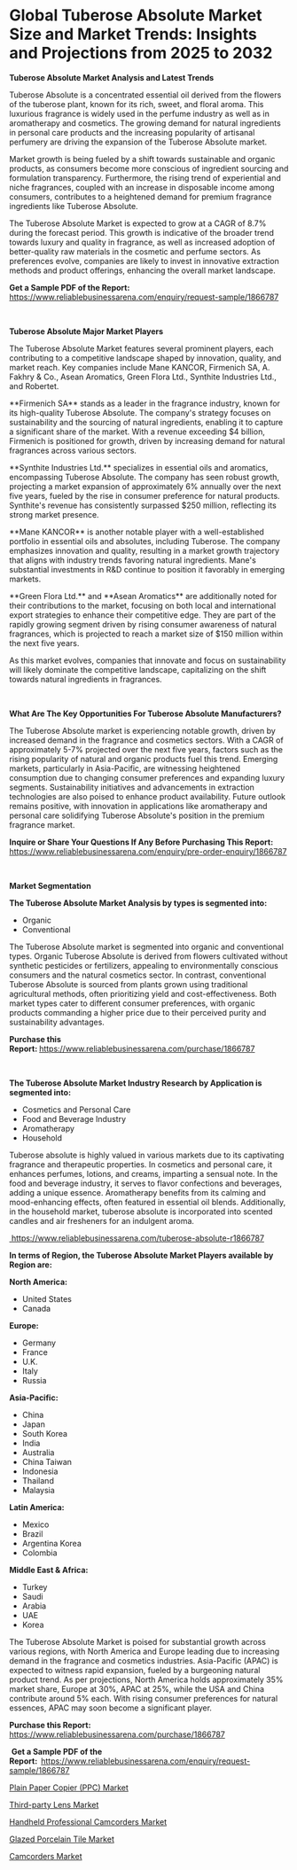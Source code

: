 <p><h1>Global Tuberose Absolute Market Size and Market Trends: Insights and Projections from 2025 to 2032</h1></p><p><strong>Tuberose Absolute Market Analysis and Latest Trends</strong></p>
<p><p>Tuberose Absolute is a concentrated essential oil derived from the flowers of the tuberose plant, known for its rich, sweet, and floral aroma. This luxurious fragrance is widely used in the perfume industry as well as in aromatherapy and cosmetics. The growing demand for natural ingredients in personal care products and the increasing popularity of artisanal perfumery are driving the expansion of the Tuberose Absolute market.</p><p>Market growth is being fueled by a shift towards sustainable and organic products, as consumers become more conscious of ingredient sourcing and formulation transparency. Furthermore, the rising trend of experiential and niche fragrances, coupled with an increase in disposable income among consumers, contributes to a heightened demand for premium fragrance ingredients like Tuberose Absolute.</p><p>The Tuberose Absolute Market is expected to grow at a CAGR of 8.7% during the forecast period. This growth is indicative of the broader trend towards luxury and quality in fragrance, as well as increased adoption of better-quality raw materials in the cosmetic and perfume sectors. As preferences evolve, companies are likely to invest in innovative extraction methods and product offerings, enhancing the overall market landscape.</p></p>
<p><strong>Get a Sample PDF of the Report:&nbsp;</strong> <a href="https://www.reliablebusinessarena.com/enquiry/request-sample/1866787?utm_campaign=2264&utm_medium=2&utm_source=Github&utm_content=ia&utm_term=31012025&utm_id=tuberose-absolute">https://www.reliablebusinessarena.com/enquiry/request-sample/1866787</a></p>
<p>&nbsp;</p>
<p><strong>Tuberose Absolute Major Market Players</strong></p>
<p><p>The Tuberose Absolute Market features several prominent players, each contributing to a competitive landscape shaped by innovation, quality, and market reach. Key companies include Mane KANCOR, Firmenich SA, A. Fakhry & Co., Asean Aromatics, Green Flora Ltd., Synthite Industries Ltd., and Robertet.</p><p>**Firmenich SA** stands as a leader in the fragrance industry, known for its high-quality Tuberose Absolute. The company's strategy focuses on sustainability and the sourcing of natural ingredients, enabling it to capture a significant share of the market. With a revenue exceeding $4 billion, Firmenich is positioned for growth, driven by increasing demand for natural fragrances across various sectors.</p><p>**Synthite Industries Ltd.** specializes in essential oils and aromatics, encompassing Tuberose Absolute. The company has seen robust growth, projecting a market expansion of approximately 6% annually over the next five years, fueled by the rise in consumer preference for natural products. Synthite's revenue has consistently surpassed $250 million, reflecting its strong market presence.</p><p>**Mane KANCOR** is another notable player with a well-established portfolio in essential oils and absolutes, including Tuberose. The company emphasizes innovation and quality, resulting in a market growth trajectory that aligns with industry trends favoring natural ingredients. Mane's substantial investments in R&D continue to position it favorably in emerging markets.</p><p>**Green Flora Ltd.** and **Asean Aromatics** are additionally noted for their contributions to the market, focusing on both local and international export strategies to enhance their competitive edge. They are part of the rapidly growing segment driven by rising consumer awareness of natural fragrances, which is projected to reach a market size of $150 million within the next five years.</p><p>As this market evolves, companies that innovate and focus on sustainability will likely dominate the competitive landscape, capitalizing on the shift towards natural ingredients in fragrances.</p></p>
<p>&nbsp;</p>
<p><strong>What Are The Key Opportunities For Tuberose Absolute Manufacturers?</strong></p>
<p><p>The Tuberose Absolute market is experiencing notable growth, driven by increased demand in the fragrance and cosmetics sectors. With a CAGR of approximately 5-7% projected over the next five years, factors such as the rising popularity of natural and organic products fuel this trend. Emerging markets, particularly in Asia-Pacific, are witnessing heightened consumption due to changing consumer preferences and expanding luxury segments. Sustainability initiatives and advancements in extraction technologies are also poised to enhance product availability. Future outlook remains positive, with innovation in applications like aromatherapy and personal care solidifying Tuberose Absolute's position in the premium fragrance market.</p></p>
<p><strong>Inquire or Share Your Questions If Any Before Purchasing This Report:</strong> <a href="https://www.reliablebusinessarena.com/enquiry/pre-order-enquiry/1866787?utm_campaign=2264&utm_medium=2&utm_source=Github&utm_content=ia&utm_term=31012025&utm_id=tuberose-absolute">https://www.reliablebusinessarena.com/enquiry/pre-order-enquiry/1866787</a></p>
<p>&nbsp;</p>
<p><strong>Market Segmentation</strong></p>
<p><strong>The Tuberose Absolute Market Analysis by types is segmented into:</strong></p>
<p><ul><li>Organic</li><li>Conventional</li></ul></p>
<p><p>The Tuberose Absolute market is segmented into organic and conventional types. Organic Tuberose Absolute is derived from flowers cultivated without synthetic pesticides or fertilizers, appealing to environmentally conscious consumers and the natural cosmetics sector. In contrast, conventional Tuberose Absolute is sourced from plants grown using traditional agricultural methods, often prioritizing yield and cost-effectiveness. Both market types cater to different consumer preferences, with organic products commanding a higher price due to their perceived purity and sustainability advantages.</p></p>
<p><strong>Purchase this Report:&nbsp;</strong><a href="https://www.reliablebusinessarena.com/purchase/1866787?utm_campaign=2264&utm_medium=2&utm_source=Github&utm_content=ia&utm_term=31012025&utm_id=tuberose-absolute">https://www.reliablebusinessarena.com/purchase/1866787</a></p>
<p>&nbsp;</p>
<p><strong>The Tuberose Absolute Market Industry Research by Application is segmented into:</strong></p>
<p><ul><li>Cosmetics and Personal Care</li><li>Food and Beverage Industry</li><li>Aromatherapy</li><li>Household</li></ul></p>
<p><p>Tuberose absolute is highly valued in various markets due to its captivating fragrance and therapeutic properties. In cosmetics and personal care, it enhances perfumes, lotions, and creams, imparting a sensual note. In the food and beverage industry, it serves to flavor confections and beverages, adding a unique essence. Aromatherapy benefits from its calming and mood-enhancing effects, often featured in essential oil blends. Additionally, in the household market, tuberose absolute is incorporated into scented candles and air fresheners for an indulgent aroma.</p></p>
<p><a href="https://www.reliablebusinessarena.com/tuberose-absolute-r1866787?utm_campaign=2264&utm_medium=2&utm_source=Github&utm_content=ia&utm_term=31012025&utm_id=tuberose-absolute">&nbsp;https://www.reliablebusinessarena.com/tuberose-absolute-r1866787</a></p>
<p><strong>In terms of Region, the Tuberose Absolute Market Players available by Region are:</strong></p>
<p>
    <p> <strong> North America: </strong>
        <ul>
            <li>United States</li>
            <li>Canada</li>
        </ul>
        </p> 
    <p> <strong> Europe: </strong>
        <ul>
            <li>Germany</li>
            <li>France</li>
            <li>U.K.</li>
            <li>Italy</li>
            <li>Russia</li>
        </ul>
        </p> 
    <p> <strong> Asia-Pacific: </strong>
        <ul>
            <li>China</li>
            <li>Japan</li>
            <li>South Korea</li>
            <li>India</li>
            <li>Australia</li>
            <li>China Taiwan</li>
            <li>Indonesia</li>
            <li>Thailand</li>
            <li>Malaysia</li>
        </ul>
        </p> 
    <p> <strong> Latin America: </strong>
        <ul>
            <li>Mexico</li>
            <li>Brazil</li>
            <li>Argentina Korea</li>
            <li>Colombia</li>
        </ul>
        </p> 
    <p> <strong> Middle East & Africa: </strong>
        <ul>
            <li>Turkey</li>
            <li>Saudi</li>
            <li>Arabia</li>
            <li>UAE</li>
            <li>Korea</li>
        </ul>
    </p>
    </p>
<p><p>The Tuberose Absolute Market is poised for substantial growth across various regions, with North America and Europe leading due to increasing demand in the fragrance and cosmetics industries. Asia-Pacific (APAC) is expected to witness rapid expansion, fueled by a burgeoning natural product trend. As per projections, North America holds approximately 35% market share, Europe at 30%, APAC at 25%, while the USA and China contribute around 5% each. With rising consumer preferences for natural essences, APAC may soon become a significant player.</p></p>
<p><strong>Purchase this Report: </strong><a href="https://www.reliablebusinessarena.com/purchase/1866787?utm_campaign=2264&utm_medium=2&utm_source=Github&utm_content=ia&utm_term=31012025&utm_id=tuberose-absolute">https://www.reliablebusinessarena.com/purchase/1866787</a></p>
<p>&nbsp;<strong>Get a Sample PDF of the Report:&nbsp;&nbsp;</strong><a href="https://www.reliablebusinessarena.com/enquiry/request-sample/1866787?utm_campaign=2264&utm_medium=2&utm_source=Github&utm_content=ia&utm_term=31012025&utm_id=tuberose-absolute">https://www.reliablebusinessarena.com/enquiry/request-sample/1866787</a></p>
<p><strong></strong></p>
<p><p><a href="https://www.linkedin.com/pulse/global-plain-paper-copier-ppc-market-product-types-applications-z8vlc?utm_campaign=2264&utm_medium=2&utm_source=Github&utm_content=ia&utm_term=31012025&utm_id=tuberose-absolute">Plain Paper Copier (PPC) Market</a></p><p><a href="https://www.linkedin.com/pulse/third-party-lens-market-overview-industry-growth-worth-projected-oqlue?utm_campaign=2264&utm_medium=2&utm_source=Github&utm_content=ia&utm_term=31012025&utm_id=tuberose-absolute">Third-party Lens Market</a></p><p><a href="https://www.linkedin.com/pulse/handheld-professional-camcorders-market-report-2025-2032-rmpke?utm_campaign=2264&utm_medium=2&utm_source=Github&utm_content=ia&utm_term=31012025&utm_id=tuberose-absolute">Handheld Professional Camcorders Market</a></p><p><a href="https://github.com/princessbartram3/Market-Research-Report-List-1/blob/main/glazed-porcelain-tile-market.md?utm_campaign=2264&utm_medium=2&utm_source=Github&utm_content=ia&utm_term=31012025&utm_id=tuberose-absolute">Glazed Porcelain Tile Market</a></p><p><a href="https://www.linkedin.com/pulse/camcorders-market-analysis-product-segmentation-regional-forecasts-6phgc?utm_campaign=2264&utm_medium=2&utm_source=Github&utm_content=ia&utm_term=31012025&utm_id=tuberose-absolute">Camcorders Market</a></p></p>